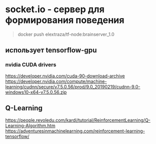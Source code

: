 # socket.io - сервер для формирования поведения

> docker push elextraza/tf-node:brainserver_1.0

## использует tensorflow-gpu
### nvidia CUDA drivers
https://developer.nvidia.com/cuda-90-download-archive
https://developer.nvidia.com/compute/machine-learning/cudnn/secure/v7.5.0.56/prod/9.0_20190219/cudnn-9.0-windows10-x64-v7.5.0.56.zip

## Q-Learning
https://people.revoledu.com/kardi/tutorial/ReinforcementLearning/Q-Learning-Algorithm.htm
https://adventuresinmachinelearning.com/reinforcement-learning-tensorflow/
